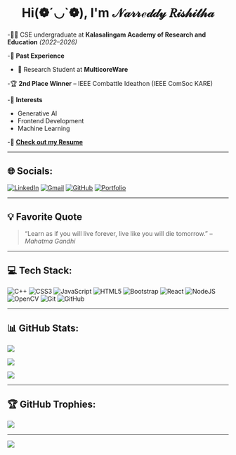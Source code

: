 <h2 align="center" style="font-size: 28px;">Hi(❁´◡`❁), I'm <b>𝒩𝒶𝓇𝓇ℯ𝒹𝒹𝓎 𝑅𝒾𝓈𝒽𝒾𝓉𝒽𝒶</b></h2>


-👩‍🎓 CSE undergraduate at **Kalasalingam Academy of Research and Education** *(2022–2026)*

-🔬 **Past Experience**  
- 🧪 Research Student at **MulticoreWare**

-🏆 **2nd Place Winner** – IEEE Combattle Ideathon (IEEE ComSoc KARE)

-🎯 **Interests**  
- Generative AI  
- Frontend Development  
- Machine Learning  

-📄 **[Check out my Resume](https://drive.google.com/file/d/1pzo8XQqzukoXrlwraBiVl76y10_0tkHf/view?usp=sharing)**  

---

## 🌐 Socials:
[![LinkedIn](https://img.shields.io/badge/LinkedIn-%230077B5.svg?logo=linkedin&logoColor=white)](https://linkedin.com/in/rishitha-narreddy-9886a4268)
[![Gmail](https://img.shields.io/badge/Email-D14836?logo=gmail&logoColor=white)](mailto:rishithan582@gmail.com)
[![GitHub](https://img.shields.io/badge/GitHub-100000?logo=github&logoColor=white)](https://github.com/NARREDDYRISHITHA)
[![Portfolio](https://img.shields.io/badge/Portfolio-121013?logo=vercel&logoColor=white)](https://myportfolio-eight-jet.vercel.app)

---

## 💡 Favorite Quote

> “Learn as if you will live forever, live like you will die tomorrow.” – *Mahatma Gandhi*

---
## 💻 Tech Stack:
![C++](https://img.shields.io/badge/c++-%2300599C.svg?style=for-the-badge&logo=c%2B%2B&logoColor=white)
![CSS3](https://img.shields.io/badge/css3-%231572B6.svg?style=for-the-badge&logo=css3&logoColor=white)
![JavaScript](https://img.shields.io/badge/javascript-%23323330.svg?style=for-the-badge&logo=javascript&logoColor=%23F7DF1E)
![HTML5](https://img.shields.io/badge/html5-%23E34F26.svg?style=for-the-badge&logo=html5&logoColor=white)
![Bootstrap](https://img.shields.io/badge/bootstrap-%238511FA.svg?style=for-the-badge&logo=bootstrap&logoColor=white)
![React](https://img.shields.io/badge/react-%2320232a.svg?style=for-the-badge&logo=react&logoColor=%2361DAFB)
![NodeJS](https://img.shields.io/badge/node.js-6DA55F?style=for-the-badge&logo=node.js&logoColor=white)
![OpenCV](https://img.shields.io/badge/opencv-%23white.svg?style=for-the-badge&logo=opencv&logoColor=white)
![Git](https://img.shields.io/badge/git-%23F05033.svg?style=for-the-badge&logo=git&logoColor=white)
![GitHub](https://img.shields.io/badge/github-%23121011.svg?style=for-the-badge&logo=github&logoColor=white)

---

## 📊 GitHub Stats:
![](https://github-readme-stats.vercel.app/api?username=NARREDDYRISHITHA&theme=aura_dark&hide_border=false&include_all_commits=false&count_private=false)

![](https://nirzak-streak-stats.vercel.app/?user=NARREDDYRISHITHA&theme=aura_dark&hide_border=false)

![](https://github-readme-stats.vercel.app/api/top-langs/?username=NARREDDYRISHITHA&theme=aura_dark&hide_border=false&layout=compact)

---

## 🏆 GitHub Trophies:
![](https://github-profile-trophy.vercel.app/?username=NARREDDYRISHITHA&theme=radical&no-frame=false&no-bg=true&margin-w=4)

---

[![](https://visitcount.itsvg.in/api?id=NARREDDYRISHITHA&icon=0&color=0)](https://visitcount.itsvg.in)
